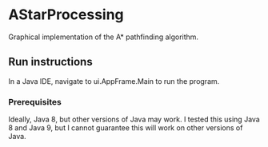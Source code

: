 # AStarProcessing

Graphical implementation of the A* pathfinding algorithm.

## Run instructions

In a Java IDE, navigate to ui.AppFrame.Main to run the program.

### Prerequisites

Ideally, Java 8, but other versions of Java may work. I tested this using Java 8 and Java 9, but I cannot guarantee this will work on other versions of Java.